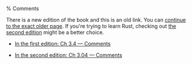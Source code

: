 % Comments

There is a new edition of the book and this is an old link.
You can [continue to the exact older page][1].
If you're trying to learn Rust, checking out [the second edition][2] might be a better choice.

* [In the first edition: Ch 3.4 — Comments][1]

* [In the second edition: Ch 3.04 — Comments][2]


[1]: first-edition/comments.html
[2]: second-edition/ch03-04-comments.html
